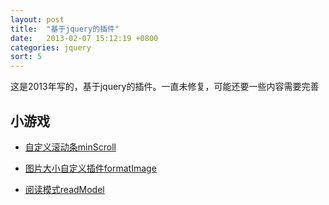 ```yaml
---
layout: post
title:  "基于jquery的插件"
date:   2013-02-07 15:12:19 +0800
categories: jquery
sort: 5
---
```


这是2013年写的，基于jquery的插件。一直未修复，可能还要一些内容需要完善

## 小游戏

- [自定义滚动条minScroll](/_widget/minScrollbar/demo.html)

- [图片大小自定义插件formatImage](/_widget/fomatImage/demo.html)

- [阅读模式readModel](/_widget/readModel/demo.html)
